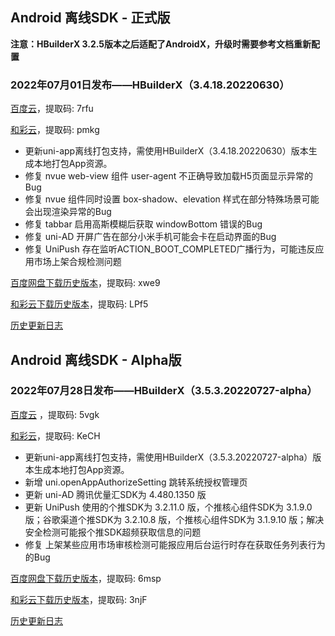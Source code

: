 ## Android 离线SDK - 正式版

**注意：HBuilderX 3.2.5版本之后适配了AndroidX，升级时需要参考文档重新配置**

### 2022年07月01日发布——HBuilderX（3.4.18.20220630）

[百度云](https://pan.baidu.com/s/14SZ-CjlbaNtGHk3CpamgXQ)，提取码: 7rfu

[和彩云](https://caiyun.139.com/m/i?115Co9KonHmxU)，提取码: pmkg

+ 更新uni-app离线打包支持，需使用HBuilderX（3.4.18.20220630）版本生成本地打包App资源。
+ 修复 nvue web-view 组件 user-agent 不正确导致加载H5页面显示异常的Bug
+ 修复 nvue 组件同时设置 box-shadow、elevation 样式在部分特殊场景可能会出现渲染异常的Bug
+ 修复 tabbar 启用高斯模糊后获取 windowBottom 错误的Bug
+ 修复 uni-AD 开屏广告在部分小米手机可能会卡在启动界面的Bug
+ 修复 UniPush 存在监听ACTION_BOOT_COMPLETED广播行为，可能违反应用市场上架合规检测问题

[百度网盘下载历史版本](https://pan.baidu.com/s/1qxxUqh9ifF7mfJ4T46NB4Q)，提取码: xwe9

[和彩云下载历史版本](https://caiyun.139.com/m/i?115CnVMpSbT4f)，提取码: LPf5

[历史更新日志](/AppDocs/download/historyRelease/androidRelease.md)


## Android 离线SDK - Alpha版

### 2022年07月28日发布——HBuilderX（3.5.3.20220727-alpha）

[百度云](https://pan.baidu.com/s/1NLBTW94Im_zg5R38Wiijdg) ，提取码: 5vgk

[和彩云](https://caiyun.139.com/m/i?115CeTIjIH51h)，提取码: KeCH

+ 更新uni-app离线打包支持，需使用HBuilderX（3.5.3.20220727-alpha）版本生成本地打包App资源。
+ 新增 uni.openAppAuthorizeSetting 跳转系统授权管理页
+ 更新 uni-AD 腾讯优量汇SDK为 4.480.1350 版
+ 更新 UniPush 使用的个推SDK为 3.2.11.0 版，个推核心组件SDK为 3.1.9.0 版；谷歌渠道个推SDK为 3.2.10.8 版，个推核心组件SDK为 3.1.9.10 版；解决安全检测可能报个推SDK超频获取信息的问题
+ 修复 上架某些应用市场审核检测可能报应用后台运行时存在获取任务列表行为的Bug

[百度网盘下载历史版本](https://pan.baidu.com/s/10fne34bwxWGtDJTd4PhroA)，提取码: 6msp

[和彩云下载历史版本](https://caiyun.139.com/m/i?115Ceoa47mEyQ)，提取码: 3njF

[历史更新日志](/AppDocs/download/historyRelease/androidAlpha.md)
